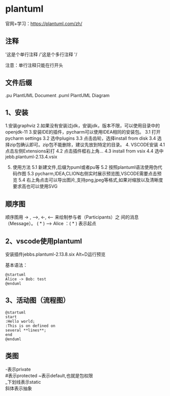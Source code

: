 # plantuml

官网+学习：https://plantuml.com/zh/


## 注释
'这是个单行注释
/'这是个多行注释
'/

注意：单行注释只能在行开头

## 文件后缀
.pu PlantUML Document
.puml PlantUML Diagram

## 1、安装
1.安装graphviz
2.如果没有安装过jdk，安装jdk，版本不限，可以使用目录中的openjdk-11
3.安装IDE的插件，pycharm可以使用IDEA相同的安装包。
	3.1 打开pycharm settings
	3.2 选中plugins
	3.3 点击齿轮，选择install from disk
	3.4 选择zip包确认即可。zip包不能删除，建议先放到特定的目录。
4. VSCODE安装
	4.1 点击左侧Extensions彩打
	4.2 点击插件框右上角...
	4.3 install from vsix
	4.4 选中jebb.plantuml-2.13.4.vsix

5. 使用方法
	5.1 新建文件,后缀为puml或者pu等
	5.2 按照plantuml语法使用伪代码作图
	5.3 pycharm,IDEA,CLION右侧实时展示预览图,VSCODE需要点击预览
	5.4 右上角点击可以导出图片,支持png,jpeg等格式,如果对缩放以及清晰度要求高也可以使用SVG

## 顺序图
顺序图用 -> , –>, <-, <– 来绘制参与者（Participants）之 间的消息（Message）。
( * ) –> Alice ：( * ) 表示起点


## 2、vscode使用plantuml
安装插件jebbs.plantuml-2.13.8.six
Alt+D运行预览

基本语法：
```
@startuml
Alice -> Bob: test
@enduml
```

## 3、活动图（流程图）
```
@startuml
start
:Hello world;
:This is on defined on
several **lines**;
end
@enduml
```


## 类图
-表示private  
#表示protected 
~表示default,也就是包权限  
_下划线表示static  
斜体表示抽象 














